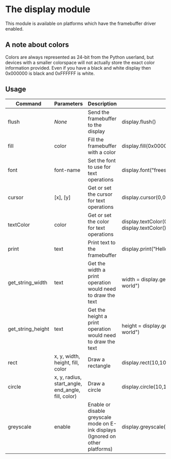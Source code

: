 # The display module
This module is available on platforms which have the framebuffer driver enabled.

## A note about colors
Colors are always represented as 24-bit from the Python userland, but devices with a smaller colorspace will not actually store the exact color information provided.
Even if you have a black and white display then 0x000000 is black and 0xFFFFFF is white.

## Usage
| Command           | Parameters                                          | Description                                                                     | Example                                                 |
|-------------------|-----------------------------------------------------|---------------------------------------------------------------------------------|---------------------------------------------------------|
| flush             | *None*                                              | Send the framebuffer to the display                                             | display.flush()                                         |
| fill              | color                                               | Fill the framebuffer with a color                                               | display.fill(0x000000)                                  |
| font              | font-name                                           | Set the font to use for text operations                                         | display.font("freesans9")                               |
| cursor            | [x], [y]                                            | Get or set the cursor for text operations                                       | display.cursor(0,0) (x, y) = display.cursor()           |
| textColor         | color                                               | Get or set the color for text operations                                        | display.textColor(0xFFFFFF) color = display.textColor() |
| print             | text                                                | Print text to the framebuffer                                                   | display.print("Hello, world")                           |
| get_string_width  | text                                                | Get the width a print operation would need to draw the text                     | width = display.get_string_width("Hello, world")        |
| get_string_height | text                                                | Get the height a print operation would need to draw the text                    | height = display.get_string_height("Hello, world")      |
| rect              | x, y, width, height, fill, color                    | Draw a rectangle                                                                | display.rect(10,10,10,10,True,0xFFFFFF)                 |
| circle            | x, y, radius, start_angle, end_angle, fill, color)  | Draw a circle                                                                   | display.circle(10,10,10,0,359,True,0xFFFFFF)            |
| greyscale         | enable                                              | Enable or disable greyscale mode on E-ink displays (Ignored on other platforms) | display.greyscale(True)                                 |
